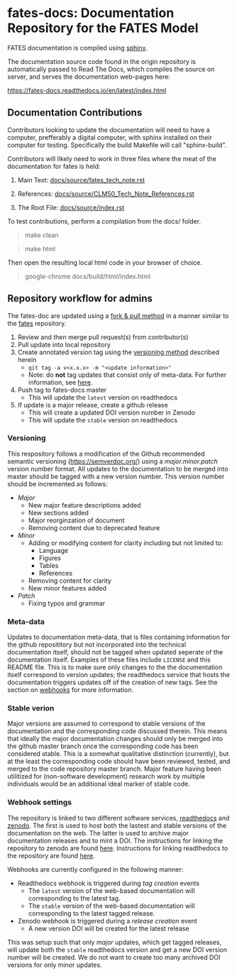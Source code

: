 
# fates-docs: Documentation Repository for the FATES Model

FATES documentation is compiled using [sphinx](http://www.sphinx-doc.org/en/master/).  

The documentation source code found in the origin repository is automatically passed to Read The Docs, which compiles the source on server, and serves the documentation web-pages here:

https://fates-docs.readthedocs.io/en/latest/index.html


## Documentation Contributions

Contributors looking to update the documentation will need to have a computer, prefferably a digital computer, with sphinx installed on their computer for testing.  Specifically the build Makefile will call "sphinx-build".

Contributors will likely need to work in three files where the meat of the documentation for fates is held:

1) Main Text: [docs/source/fates_tech_note.rst](https://github.com/rgknox/fates-docs/blob/master/docs/source/fates_tech_note.rst)

2) References: [docs/source/CLM50_Tech_Note_References.rst](https://github.com/rgknox/fates-docs/blob/master/docs/source/CLM50_Tech_Note_References.rst)

3) The Root File: [docs/source/index.rst](https://github.com/rgknox/fates-docs/blob/master/docs/source/index.rst)

To test contributions, perform a compilation from the docs/ folder.

> make clean

> make html

Then open the resulting local html code in your browser of choice.

> google-chrome docs/build/html/index.html

## Repository workflow for admins

The fates-doc are updated using a [fork & pull method](https://www.atlassian.com/git/tutorials/comparing-workflows/forking-workflow) in a manner similar to the [fates](https://github.com/NGEET/fates) repository.

1. Review and then merge pull request(s) from contributor(s)
2. Pull update into local repository
3. Create annotated version tag using the [versioning method](#versioning) described herein
    - `git tag -a v<x.x.x> -m "<update information>"`
    - Note: do **not** tag updates that consist only of meta-data.  For further information, see [here](#meta-data).  
4. Push tag to fates-docs master
    - This will update the `latest` version on readthedocs
5. If update is a major release, create a github release
    - This will create a updated DOI version number in Zenodo
    - This will update the `stable` version on readthedocs

### Versioning

This respository follows a modification of the Github recommended semantic versioning (https://semverdoc.org/) using a *major.minor.patch* version number format.  All updates to the documentation to be merged into master should be tagged with a new version number.  This version number should be incremented as follows:

- *Major*
    - New major feature descriptions added
    - New sections added
    - Major reorginzation of document
    - Removing content due to deprecated feature
- *Minor*
    - Adding or modifying content for clarity including but not limited to:
        - Language
        - Figures
        - Tables
        - References
    - Removing content for clarity
    - New minor features added
- *Patch*
    - Fixing typos and grammar

### Meta-data

Updates to documentation meta-data, that is files containing information for the github reposititory but not incorporated into the technical documentation itself, should not be tagged when updated seperate of the documentation itself.  Examples of these files include `LICENSE` and this README file.  This is to make sure only changes to the the documentation itself correspond to version updates; the readthedocs service that hosts the documentation triggers updates off of the creation of new tags.  See the section on [webhooks](#webhook-settings) for more information.

### Stable verion

Major versions are assumed to correspond to stable versions of the documentation and the corresponding code discussed therein.  This means that ideally the major documentation changes should only be merged into the github master branch once the corresponding code has been considered stable.  This is a somewhat qualitative distinction (currently), but at the least the corresponding code should have been reviewed, tested, and merged to the code repository master branch.  Major feature having been utilitized for (non-software development) research work by multiple individuals would be an additional ideal marker of stable code.

### Webhook settings

The repository is linked to two different software services, [readthedocs](https://docs.readthedocs.io/en/stable/index.html) and [zenodo](https://help.zenodo.org/).  The first is used to host both the lastest and stable versions of the documentation on the web.  The latter is used to archive major documentation releases and to mint a DOI.  The instructions for linking the repository to zenodo are found [here](https://guides.github.com/activities/citable-code/).  Instructions for linking readthedocs to the repository are found [here](https://docs.readthedocs.io/en/stable/webhooks.html).

Webhooks are currently configured in the following manner:

- Readthedocs webhook is triggered during *tag creation* events
    - The `latest` version of the web-based documentation will corresponding to the latest tag.
    - The `stable` version of the web-based documentation will corresponding to the latest tagged release.
- Zenodo webhook is triggered during a *release creation* event
    - A new version DOI will be created for the latest release

This was setup such that only *major* updates, which get tagged releases, will update both the `stable` readthedocs version and get a new DOI version number will be created.  We do not want to create too many archived DOI versions for only minor updates.

